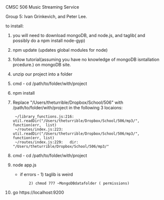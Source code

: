 CMSC 506 Music Streaming Service

Group 5: Ivan Grinkevich, and Peter Lee. 

to install:
1) you will need to download mongoDB, and node.js, and taglib( and possibly do a npm install node-gyp)

2) npm update (updates global modules for node)

3) follow tutorial(assuming you have no knowledge of mongoDB isntallation prcedure.) on mongoDB site. 

4) unzip our project into a folder

5) cmd - cd /path/to/folder/with/project 

6) npm install

7) Replace "/Users/theturrible/Dropbox/School/506" with /path/to/folder/with/project in the following 3 locaions:

		~/library_functions.js:216:   util.readDir("/Users/theturrible/Dropbox/School/506/mp3/", function(err, 	list)
		~/routes/index.js:223:   util.readDir("/Users/theturrible/Dropbox/School/506/mp3/", function(err, list)
		~/routes/index.js:229:   dir: "/Users/theturrible/Dropbox/School/506/mp3/"

8) cmd - cd /path/to/folder/with/project 

9) node app.js

	- if errors - 1) taglib is weird

		      2) chmod 777 ~MongoDBdatafolder ( permissions)


10) go https://localhost:9200 



